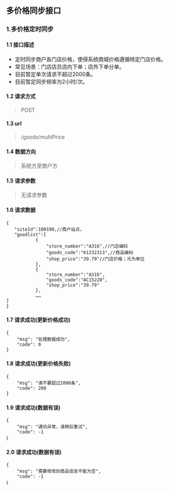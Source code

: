 ## 多价格同步接口
### 1.多价格定时同步
#### 1.1 接口描述
* 定时同步商户各门店价格，使得系统商城价格遵循特定门店价格。
* 常见场景：门店店员店内下单；店外下单分单。
* 目前暂定单次请求不超过2000条。
* 目前暂定同步频率为2小时/次。
#### 1.2 请求方式
> POST
#### 1.3 url
> /goods/multiPrice
#### 1.4 数据方向
> 系统方至商户方
#### 1.5 请求参数
> 无请求参数
#### 1.6 请求数据
 ``` 
{
	"siteId":100190,//商户站点，
	"goodlist":[
			{
				"store_number":"A316",//门店编码
				"goods_code":"K1232313",//商品编码
				"shop_price":"39.79"//门店价格；元为单位
			},
			{
				"store_number":"A316",
				"goods_code":"AC15220",
				"shop_price":"39.79"
			},
			……
]	
}
```
#### 1.7 请求成功(更新价格成功)
```
{
    "msg": "处理数据成功",
    "code": 0
}
```
#### 1.8 请求成功(更新价格失败)
```
{
    "msg": "请不要超过2000条",
    "code": 200
}
```
#### 1.9 请求成功(数据有误)
```
{
    "msg": "通讯异常，请稍后重试",
    "code": -1
｝
```
#### 2.0 请求成功(数据有误)
```
{
    "msg": "需要修改的商品信息不能为空",
    "code": -1
｝
```
